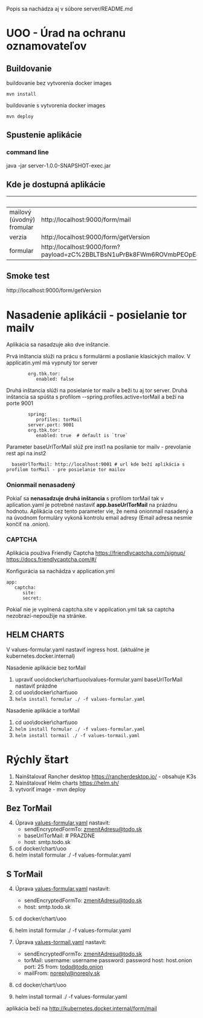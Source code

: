 Popis sa nachádza aj v súbore server/README.md

# UOO - Úrad na ochranu oznamovateľov #

## Buildovanie ##

buildovanie bez vytvorenia docker images

    mvn install 

buildovanie s vytvorenia docker images

    mvn deploy

## Spustenie aplikácie ##

### command line ###

java -jar server-1.0.0-SNAPSHOT-exec.jar


## Kde je dostupná aplikácie ##

|                           | url                                                                                                                                                                                      |
|---------------------------|------------------------------------------------------------------------------------------------------------------------------------------------------------------------------------------|
| mailový (úvodný) fromular | http://localhost:9000/form/mail                                                                                                                                                          |
| verzia                    | http://localhost:9000/form/getVersion                                                                                                                                                    |
| formular                  | http://localhost:9000/form?payload=zC%2BBLTBsN1uPrBk8FWm6ROVmbPEOpEJsHg39HtPzDB7iGyXI8FcSrrIpO0eCiIYUA5YPaSUfbH7j2aUMiglRXlOqsBrZFlyzLd8q3KTsAk3h0nISQA%3D%3D&nonce=DOoFY6pmXyz3C7I%2B   |


## Smoke test

http://localhost:9000/form/getVersion

# Nasadenie aplikácii - posielanie tor mailv

Aplikácia sa nasadzuje ako dve inštancie.

Prvá inštancia slúži na prácu s formulármi a poslianie klasických mailov.
V applicatin.yml má vypnutý tor server

            org.tbk.tor:
               enabled: false

Druhá inštancia slúži na posielanie tor mailv a beži tu aj tor server.
Druhá inštancia sa spúšta s profilom --spring.profiles.active=torMail
a beží na porte 9001

            spring:
               profiles: torMail
            server.port: 9001
            org.tbk.tor:
               enabled: true  # default is `true`

Parameter baseUrlTorMail slúž pre inst1 na posilanie tor mailv - prevolanie rest api na inst2

      baseUrlTorMail: http://localhost:9001 # url kde beží aplikácia s profilom torMail - pre posielanie tor mailov

### Onionmail nenasadený

Pokiaľ sa **nenasadzuje druhá inštancia** s profilom torMail tak v aplication.yaml je potrebné nastaviť **app.baseUrlTorMail** na prázdnu hodnotu.
Aplikácia cez tento parameter vie, že nemá onionmail nasadený a na úvodnom formuláry vykoná kontrolu email adresy (Email adresa nesmie končiť na .onion).

### CAPTCHA ###

Aplikácia používa Friendly Captcha
https://friendlycaptcha.com/signup/
https://docs.friendlycaptcha.com/#/

Konfigurácia sa nachádza v application.yml

```
app:
   captcha:
      site:
      secret:
```

Pokiaľ nie je vyplnená captcha.site v appilcation.yml tak sa captcha nezobrazí-nepoužije na stránke.

## **HELM CHARTS**

V values-formular.yaml nastaviť ingress host. (aktuálne je kubernetes.docker.internal)

Nasadenie aplikácie bez torMail

1. upraviť uoo\docker\chart\uoo\values-formular.yaml
   baseUrlTorMail nastaviť prázdne
2. cd uoo\docker\chart\uoo
3. `helm install formular ./ -f values-formular.yaml`

Nasadenie aplikácie a torMail

1. cd uoo\docker\chart\uoo
2. `helm install formular ./ -f values-formular.yaml`
3. `helm install tormail ./ -f values-tormail.yaml`




# **Rýchly štart**

1. Nainštalovať Rancher desktop https://rancherdesktop.io/ - obsahuje K3s 
2. Nainštalovať Helm charts https://helm.sh/
3. vytvoriť image - mvn deploy


## Bez TorMail
4. Úprava  [values-formular.yaml](docker%2Fchart%2Fuoo%2Fvalues-formular.yaml) nastavit:
    - sendEncryptedFormTo: zmenitAdresu@todo.sk
    - baseUrlTorMail: # PRAZDNE 
    - host: smtp.todo.sk 
5. cd docker/chart/uoo
6. helm install formular ./ -f values-formular.yaml

## S TorMail

4. Úprava  [values-formular.yaml](docker%2Fchart%2Fuoo%2Fvalues-formular.yaml) nastavit:
   - sendEncryptedFormTo: zmenitAdresu@todo.sk
   - host: smtp.todo.sk
5. cd docker/chart/uoo
6. helm install formular ./ -f values-formular.yaml

7. Úprava [values-tormail.yaml](docker%2Fchart%2Fuoo%2Fvalues-tormail.yaml)  nastavit:
   - sendEncryptedFormTo: zmenitAdresu@todo.sk
   - torMail:
     username: username
     password: password
     host: host.onion
     port: 25
     from: todo@todo.onion
   -  mailFrom: noreply@noreply.sk
8. cd docker/chart/uoo
9. helm install tormail ./ -f values-formular.yaml

aplikácia beží na http://kubernetes.docker.internal/form/mail
